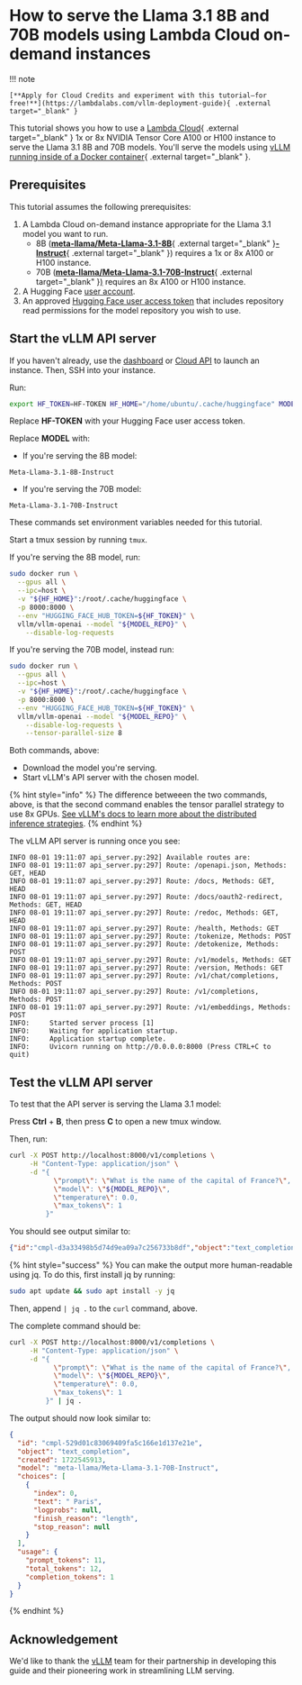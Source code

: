 # How to serve the Llama 3.1 8B and 70B models using Lambda Cloud on-demand instances

!!! note

    [**Apply for Cloud Credits and experiment with this tutorial—for free!**](https://lambdalabs.com/vllm-deployment-guide){ .external target="_blank" }

This tutorial shows you how to use a [Lambda Cloud](https://lambdalabs.com/service/gpu-cloud){ .external target="_blank" } 1x or 8x NVIDIA Tensor Core A100 or H100 instance to serve the Llama 3.1 8B and 70B models. You'll serve the models using [vLLM running inside of a Docker container](https://docs.vllm.ai/en/latest/serving/deploying\_with\_docker.html){ .external target="_blank" }.

## Prerequisites <a href="#start-the-vllm-api-server" id="start-the-vllm-api-server"></a>

This tutorial assumes the following prerequisites:

1. A Lambda Cloud on-demand instance appropriate for the Llama 3.1 model you want to run.
   * 8B ([**meta-llama/Meta-Llama-3.1-8B**](https://huggingface.co/meta-llama/Meta-Llama-3.1-8B){ .external target="_blank" }[**-Instruct**](https://huggingface.co/meta-llama/Meta-Llama-3.1-8B-Instruct){ .external target="_blank" }) requires a 1x or 8x A100 or H100 instance.
   * 70B ([**meta-llama/Meta-Llama-3.1-70B-Instruct**](https://huggingface.co/meta-llama/Meta-Llama-3.1-70B-Instruct){ .external target="_blank" }[)](https://huggingface.co/meta-llama/Meta-Llama-3-70B) requires an 8x A100 or H100 instance.
2. A Hugging Face [user account](https://huggingface.co/join).
3. An approved [Hugging Face user access token](https://huggingface.co/docs/hub/en/security-tokens) that includes repository read permissions for the  model repository you wish to use.

## Start the vLLM API server <a href="#start-the-vllm-api-server" id="start-the-vllm-api-server"></a>

If you haven't already, use the [dashboard](https://cloud.lambdalabs.com/instances) or [Cloud API](https://docs.lambdalabs.com/on-demand-cloud/cloud-api) to launch an instance. Then, SSH into your instance.

Run:

```bash
export HF_TOKEN=HF-TOKEN HF_HOME="/home/ubuntu/.cache/huggingface" MODEL_REPO=meta-llama/MODEL
```

Replace **HF-TOKEN** with your Hugging Face user access token.

Replace **MODEL** with:

* If you're serving the 8B model:

```
Meta-Llama-3.1-8B-Instruct
```

* If you're serving the 70B model:

```
Meta-Llama-3.1-70B-Instruct
```

These commands set environment variables needed for this tutorial.

Start a tmux session by running `tmux`.

If you're serving the 8B model, run:

```bash
sudo docker run \
  --gpus all \
  --ipc=host \
  -v "${HF_HOME}":/root/.cache/huggingface \
  -p 8000:8000 \
  --env "HUGGING_FACE_HUB_TOKEN=${HF_TOKEN}" \
  vllm/vllm-openai --model "${MODEL_REPO}" \
    --disable-log-requests
```

If you're serving the 70B model, instead run:

```bash
sudo docker run \
  --gpus all \
  --ipc=host \
  -v "${HF_HOME}":/root/.cache/huggingface \
  -p 8000:8000 \
  --env "HUGGING_FACE_HUB_TOKEN=${HF_TOKEN}" \
  vllm/vllm-openai --model "${MODEL_REPO}" \
    --disable-log-requests \
    --tensor-parallel-size 8
```

Both commands, above:

* Download the model you're serving.
* Start vLLM's API server with the chosen model.

{% hint style="info" %}
The difference betweeen the two commands, above, is that the second command enables the tensor parallel strategy to use 8x GPUs. [See vLLM's docs to learn more about the distributed inference strategies](https://docs.vllm.ai/en/latest/serving/distributed\_serving.html).
{% endhint %}

The vLLM API server is running once you see:

```
INFO 08-01 19:11:07 api_server.py:292] Available routes are:
INFO 08-01 19:11:07 api_server.py:297] Route: /openapi.json, Methods: GET, HEAD
INFO 08-01 19:11:07 api_server.py:297] Route: /docs, Methods: GET, HEAD
INFO 08-01 19:11:07 api_server.py:297] Route: /docs/oauth2-redirect, Methods: GET, HEAD
INFO 08-01 19:11:07 api_server.py:297] Route: /redoc, Methods: GET, HEAD
INFO 08-01 19:11:07 api_server.py:297] Route: /health, Methods: GET
INFO 08-01 19:11:07 api_server.py:297] Route: /tokenize, Methods: POST
INFO 08-01 19:11:07 api_server.py:297] Route: /detokenize, Methods: POST
INFO 08-01 19:11:07 api_server.py:297] Route: /v1/models, Methods: GET
INFO 08-01 19:11:07 api_server.py:297] Route: /version, Methods: GET
INFO 08-01 19:11:07 api_server.py:297] Route: /v1/chat/completions, Methods: POST
INFO 08-01 19:11:07 api_server.py:297] Route: /v1/completions, Methods: POST
INFO 08-01 19:11:07 api_server.py:297] Route: /v1/embeddings, Methods: POST
INFO:     Started server process [1]
INFO:     Waiting for application startup.
INFO:     Application startup complete.
INFO:     Uvicorn running on http://0.0.0.0:8000 (Press CTRL+C to quit)
```

## Test the vLLM API server <a href="#test-the-vllm-api-server" id="test-the-vllm-api-server"></a>

To test that the API server is serving the Llama 3.1 model:

Press **Ctrl** + **B**, then press **C** to open a new tmux window.

Then, run:

```bash
curl -X POST http://localhost:8000/v1/completions \
     -H "Content-Type: application/json" \
     -d "{
           \"prompt\": \"What is the name of the capital of France?\",
           \"model\": \"${MODEL_REPO}\",
           \"temperature\": 0.0,
           \"max_tokens\": 1
         }"
```

You should see output similar to:

```json
{"id":"cmpl-d3a33498b5d74d9ea09a7c256733b8df","object":"text_completion","created":
```

{% hint style="success" %}
You can make the output more human-readable using jq. To do this, first install jq by running:

```bash
sudo apt update && sudo apt install -y jq
```

Then, append `| jq .` to the `curl` command, above.

The complete command should be:

```bash
curl -X POST http://localhost:8000/v1/completions \
     -H "Content-Type: application/json" \
     -d "{
           \"prompt\": \"What is the name of the capital of France?\",
           \"model\": \"${MODEL_REPO}\",
           \"temperature\": 0.0,
           \"max_tokens\": 1
         }" | jq .
```

The output should now look similar to:

```json
{
  "id": "cmpl-529d01c83069409fa5c166e1d137e21e",
  "object": "text_completion",
  "created": 1722545913,
  "model": "meta-llama/Meta-Llama-3.1-70B-Instruct",
  "choices": [
    {
      "index": 0,
      "text": " Paris",
      "logprobs": null,
      "finish_reason": "length",
      "stop_reason": null
    }
  ],
  "usage": {
    "prompt_tokens": 11,
    "total_tokens": 12,
    "completion_tokens": 1
  }
}
```
{% endhint %}

## Acknowledgement <a href="#acknowledgement" id="acknowledgement"></a>

We'd like to thank the [vLLM](https://github.com/vllm-project/vllm) team for their partnership in developing this guide and their pioneering work in streamlining LLM serving.
